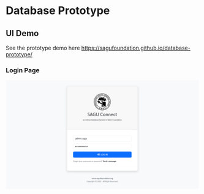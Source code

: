 # Database Prototype


## UI Demo

See the prototype demo here
https://sagufoundation.github.io/database-prototype/

### Login Page

<img src="__screenshots/01-login-page.png">
